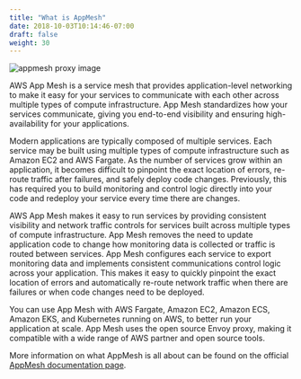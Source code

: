 ```yaml
---
title: "What is AppMesh"
date: 2018-10-03T10:14:46-07:00
draft: false
weight: 30
---
```


![appmesh proxy image](/images/introduction/appmesh-proxy.png)

AWS App Mesh is a service mesh that provides application-level networking to make it easy for your services to communicate with each other across multiple types of compute infrastructure. App Mesh standardizes how your services communicate, giving you end-to-end visibility and ensuring high-availability for your applications.

Modern applications are typically composed of multiple services. Each service may be built using multiple types of compute infrastructure such as Amazon EC2 and AWS Fargate. As the number of services grow within an application, it becomes difficult to pinpoint the exact location of errors, re-route traffic after failures, and safely deploy code changes. Previously, this has required you to build monitoring and control logic directly into your code and redeploy your service every time there are changes.

AWS App Mesh makes it easy to run services by providing consistent visibility and network traffic controls for services built across multiple types of compute infrastructure. App Mesh removes the need to update application code to change how monitoring data is collected or traffic is routed between services. App Mesh configures each service to export monitoring data and implements consistent communications control logic across your application. This makes it easy to quickly pinpoint the exact location of errors and automatically re-route network traffic when there are failures or when code changes need to be deployed.

You can use App Mesh with AWS Fargate, Amazon EC2, Amazon ECS, Amazon EKS, and Kubernetes running on AWS, to better run your application at scale. App Mesh uses the open source Envoy proxy, making it compatible with a wide range of AWS partner and open source tools.


More information on what AppMesh is all about can be found on the official [AppMesh documentation page](https://docs.aws.amazon.com/app-mesh/latest/userguide/what-is-app-mesh.html).
